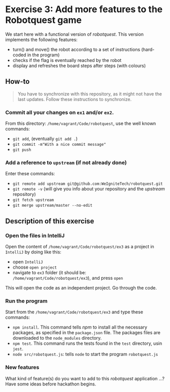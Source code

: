 # Exercise 3: Add more features to the Robotquest game

We start here with a functional version of _robotquest_. This version implements the following features: 
 - turn() and move() the robot according to a set of instructions (hard-coded in the program)
 - checks if the flag is eventually reached by the robot
 - display and refreshes the board steps after steps (with colours)

## How-to 
> You have to synchronize with this repository, as it might not have the last updates. Follow these instructions to synchronize.

### Commit all your changes on `ex1` and/or `ex2`. 
From this directory: `/home/vagrant/Code/robotquest`, use the well known commands: 
 - `git add`, (eventually `git add .`) 
 - `git commit -m"With a nice commit message"` 
 - `git push`

### Add a reference to `upstream` (if not already done)
Enter these commands:
 - `git remote add upstream git@github.com:WeIgniteTech/robotquest.git`
 - `git remote -v` (will give you info about your repository and the _upstream_ repository)
 - `git fetch upstream`
 - `git merge upstream/master --no-edit`
 

## Description of this exercise

### Open the files in IntelliJ
Open the content of `/home/vagrant/Code/robotquest/ex3` as a project in `IntelliJ` by doing like this: 
 - open `IntelliJ`
 - choose `open project`
 - navigate to `ex3` folder (it should be: `/home/vagrant/Code/robotquest/ex3`), and press `open`

This will open the code as an independent project. Go through the code. 


### Run the program
Start from the `/home/vagrant/Code/robotquest/ex3` and type these commands: 
 - `npm install`. This command tells _npm_ to install all the necessary packages, as specified in the `package.json` file. The packages files are downloaded to the `node_modules` directory. 
 - `npm test`. This command runs the tests found in the `test` directory, usin `jest`. 
 - `node src/robotquest.js`: tells `node` to start the program `robotquest.js` 


### New features
What kind of feature(s) do you want to add to this _robotquest_ application ...? Have some ideas before hackathon begins. 

